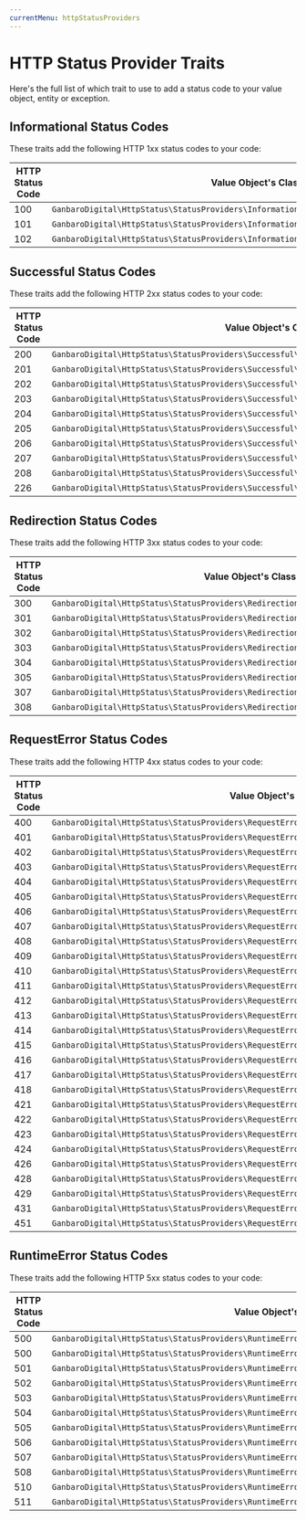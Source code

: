 ```yaml
---
currentMenu: httpStatusProviders
---
```


# HTTP Status Provider Traits

Here's the full list of which trait to use to add a status code to your value object, entity or exception.

## Informational Status Codes

These traits add the following HTTP 1xx status codes to your code:

HTTP Status Code | Value Object's Class
-----------------|--------------------
100 | `GanbaroDigital\HttpStatus\StatusProviders\Informational\ContinueStatusProvider`
101 | `GanbaroDigital\HttpStatus\StatusProviders\Informational\SwitchingProtocolsStatusProvider`
102 | `GanbaroDigital\HttpStatus\StatusProviders\Informational\ProcessingStatusProvider`

## Successful Status Codes

These traits add the following HTTP 2xx status codes to your code:

HTTP Status Code | Value Object's Class
-----------------|--------------------
200 | `GanbaroDigital\HttpStatus\StatusProviders\Successful\OkStatusProvider`
201 | `GanbaroDigital\HttpStatus\StatusProviders\Successful\CreatedStatusProvider`
202 | `GanbaroDigital\HttpStatus\StatusProviders\Successful\AcceptedStatusProvider`
203 | `GanbaroDigital\HttpStatus\StatusProviders\Successful\NonAuthoritativeInformationStatusProvider`
204 | `GanbaroDigital\HttpStatus\StatusProviders\Successful\NoContentStatusProvider`
205 | `GanbaroDigital\HttpStatus\StatusProviders\Successful\ResetContentStatusProvider`
206 | `GanbaroDigital\HttpStatus\StatusProviders\Successful\PartialContentStatusProvider`
207 | `GanbaroDigital\HttpStatus\StatusProviders\Successful\MultiStatusStatusProvider`
208 | `GanbaroDigital\HttpStatus\StatusProviders\Successful\AlreadyReportedStatusProvider`
226 | `GanbaroDigital\HttpStatus\StatusProviders\Successful\IMUsedStatusProvider`

## Redirection Status Codes

These traits add the following HTTP 3xx status codes to your code:

HTTP Status Code | Value Object's Class
-----------------|--------------------
300 | `GanbaroDigital\HttpStatus\StatusProviders\Redirection\MultipleChoicesStatusProvider`
301 | `GanbaroDigital\HttpStatus\StatusProviders\Redirection\MovedPermanentlyStatusProvider`
302 | `GanbaroDigital\HttpStatus\StatusProviders\Redirection\FoundStatusProvider`
303 | `GanbaroDigital\HttpStatus\StatusProviders\Redirection\SeeOtherStatusProvider`
304 | `GanbaroDigital\HttpStatus\StatusProviders\Redirection\NotModifiedStatusProvider`
305 | `GanbaroDigital\HttpStatus\StatusProviders\Redirection\UseProxyStatusProvider`
307 | `GanbaroDigital\HttpStatus\StatusProviders\Redirection\TemporaryRedirectStatusProvider`
308 | `GanbaroDigital\HttpStatus\StatusProviders\Redirection\PermanentRedirectStatusProvider`

## RequestError Status Codes

These traits add the following HTTP 4xx status codes to your code:

HTTP Status Code | Value Object's Class
-----------------|--------------------
400 | `GanbaroDigital\HttpStatus\StatusProviders\RequestError\BadRequestStatusProvider`
401 | `GanbaroDigital\HttpStatus\StatusProviders\RequestError\UnauthorizedStatusProvider`
402 | `GanbaroDigital\HttpStatus\StatusProviders\RequestError\PaymentRequiredStatusProvider`
403 | `GanbaroDigital\HttpStatus\StatusProviders\RequestError\ForbiddenStatusProvider`
404 | `GanbaroDigital\HttpStatus\StatusProviders\RequestError\NotFoundStatusProvider`
405 | `GanbaroDigital\HttpStatus\StatusProviders\RequestError\MethodNotAllowedStatusProvider`
406 | `GanbaroDigital\HttpStatus\StatusProviders\RequestError\NotAcceptableStatusProvider`
407 | `GanbaroDigital\HttpStatus\StatusProviders\RequestError\ProxyAuthenticationRequiredStatusProvider`
408 | `GanbaroDigital\HttpStatus\StatusProviders\RequestError\RequestTimeoutStatusProvider`
409 | `GanbaroDigital\HttpStatus\StatusProviders\RequestError\ConflictStatusProvider`
410 | `GanbaroDigital\HttpStatus\StatusProviders\RequestError\GoneStatusProvider`
411 | `GanbaroDigital\HttpStatus\StatusProviders\RequestError\LengthRequiredStatusProvider`
412 | `GanbaroDigital\HttpStatus\StatusProviders\RequestError\PreconditionFailedStatusProvider`
413 | `GanbaroDigital\HttpStatus\StatusProviders\RequestError\PayloadTooLargeStatusProvider`
414 | `GanbaroDigital\HttpStatus\StatusProviders\RequestError\UriTooLongStatusProvider`
415 | `GanbaroDigital\HttpStatus\StatusProviders\RequestError\UnsupportedMediaTypeStatusProvider`
416 | `GanbaroDigital\HttpStatus\StatusProviders\RequestError\RangeNotSatisfiableStatusProvider`
417 | `GanbaroDigital\HttpStatus\StatusProviders\RequestError\ExpectationFailedStatusProvider`
418 | `GanbaroDigital\HttpStatus\StatusProviders\RequestError\ImATeapotStatusProvider`
421 | `GanbaroDigital\HttpStatus\StatusProviders\RequestError\MisdirectedRequestStatusProvider`
422 | `GanbaroDigital\HttpStatus\StatusProviders\RequestError\UnprocessableEntityStatusProvider`
423 | `GanbaroDigital\HttpStatus\StatusProviders\RequestError\LockedStatusProvider`
424 | `GanbaroDigital\HttpStatus\StatusProviders\RequestError\FailedDependencyStatusProvider`
426 | `GanbaroDigital\HttpStatus\StatusProviders\RequestError\UpgradeRequiredStatusProvider`
428 | `GanbaroDigital\HttpStatus\StatusProviders\RequestError\PreconditionRequiredStatusProvider`
429 | `GanbaroDigital\HttpStatus\StatusProviders\RequestError\TooManyRequestsStatusProvider`
431 | `GanbaroDigital\HttpStatus\StatusProviders\RequestError\RequestHeaderFieldsTooLargeStatusProvider`
451 | `GanbaroDigital\HttpStatus\StatusProviders\RequestError\UnavailableForLegalReasonsStatusProvider`

## RuntimeError Status Codes

These traits add the following HTTP 5xx status codes to your code:

HTTP Status Code | Value Object's Class
-----------------|--------------------
500 | `GanbaroDigital\HttpStatus\StatusProviders\RuntimeError\InternalServerErrorStatusProvider`
500 | `GanbaroDigital\HttpStatus\StatusProviders\RuntimeError\UnexpectedErrorStatusProvider`
501 | `GanbaroDigital\HttpStatus\StatusProviders\RuntimeError\NotImplementedStatusProvider`
502 | `GanbaroDigital\HttpStatus\StatusProviders\RuntimeError\BadGatewayStatusProvider`
503 | `GanbaroDigital\HttpStatus\StatusProviders\RuntimeError\ServiceUnavailableStatusProvider`
504 | `GanbaroDigital\HttpStatus\StatusProviders\RuntimeError\GatewayTimeoutStatusProvider`
505 | `GanbaroDigital\HttpStatus\StatusProviders\RuntimeError\HttpVersionNotSupportedStatusProvider`
506 | `GanbaroDigital\HttpStatus\StatusProviders\RuntimeError\VariantAlsoNegotiatesStatusProvider`
507 | `GanbaroDigital\HttpStatus\StatusProviders\RuntimeError\InsufficientStorageStatusProvider`
508 | `GanbaroDigital\HttpStatus\StatusProviders\RuntimeError\LoopDetectedStatusProvider`
510 | `GanbaroDigital\HttpStatus\StatusProviders\RuntimeError\NotExtendedStatusProvider`
511 | `GanbaroDigital\HttpStatus\StatusProviders\RuntimeError\NetworkAuthenticationRequiredStatusProvider`

